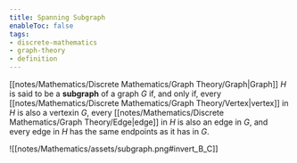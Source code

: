 ```yaml
---
title: Spanning Subgraph
enableToc: false
tags: 
- discrete-mathematics
- graph-theory
- definition
---
```

[[notes/Mathematics/Discrete Mathematics/Graph Theory/Graph|Graph]] $H$ is said to be a **subgraph** of a graph $G$ if, and only if, every [[notes/Mathematics/Discrete Mathematics/Graph Theory/Vertex|vertex]] in $H$ is also a vertexin $G$, every [[notes/Mathematics/Discrete Mathematics/Graph Theory/Edge|edge]] in $H$ is also an edge in $G$, and every edge in $H$ has the same endpoints as it has in $G$.

![[notes/Mathematics/assets/subgraph.png#invert_B_C]]